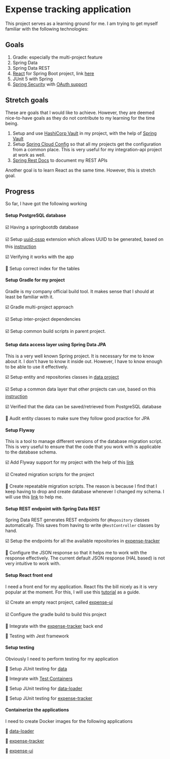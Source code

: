 # Expense tracking application
This project serves as a learning ground for me. I am trying to get myself familiar with the following technologies:

## Goals
1. Gradle: especially the multi-project feature
2. Spring Data
3. Spring Data REST 
4. [React](https://reactjs.org/) for Spring Boot project, link [here](https://developer.okta.com/blog/2018/07/19/simple-crud-react-and-spring-boot) 
5. JUnit 5 with Spring
6. [Spring Security](https://spring.io/projects/spring-security#learn) with [OAuth support](https://spring.io/projects/spring-security-oauth)

## Stretch goals
These are goals that I would like to achieve. However, they are deemed nice-to-have goals as they do not contribute to my learning for the time being.

1. Setup and use [HashiCorp Vault](https://www.vaultproject.io/) in my project, with the help of [Spring Vault](https://docs.spring.io/spring-vault/docs/current/reference/html/index.html)
2. Setup [Spring Cloud Config](https://cloud.spring.io/spring-cloud-static/spring-cloud-config/2.1.0.RELEASE/single/spring-cloud-config.html) so that all my projects get the configuration from a common place. This is very useful for my integration-api project at work as well.
3. [Spring Rest Docs](https://spring.io/projects/spring-restdocs) to document my REST APIs

Another goal is to learn React as the same time. However, this is  stretch goal. 

## Progress
So far, I have got the following working

#### Setup PostgreSQL database

  :ballot_box_with_check: Having a springbootdb database 
  
  :ballot_box_with_check: Setup [uuid-ossp](https://www.postgresql.org/docs/current/uuid-ossp.html) extension which allows UUID to be generated, based on this [instruction](https://www.postgresql.org/message-id/C5EBF511-835E-4F24-A4E4-6CC0119F48E4@me.com)
  
  :ballot_box_with_check: Verifying it works with the app
  
  :black_square_button: Setup correct index for the tables
  
#### Setup Gradle for my project
Gradle is my company official build tool. It makes sense that I should at least be familiar with it.

  :ballot_box_with_check: Gradle multi-project approach

  :ballot_box_with_check: Setup inter-project dependencies

  :ballot_box_with_check: Setup common build scripts in parent project.

#### Setup data access layer using Spring Data JPA
This is a very well known Spring project. It is necessary for me to know about it. I don't have to know it inside out. However, I have to know enough to be able to use it effectively.   
 
  :ballot_box_with_check: Setup entity and repositories classes in [data project](data)
  
  :ballot_box_with_check: Setup a common data layer that other projects can use, based on this [instruction](https://stackoverflow.com/questions/55728878/scan-repositories-in-another-package)
  
  :ballot_box_with_check: Verified that the data can be saved/retrieved from PostgreSQL database
  
  :black_square_button: Audit entity classes to make sure they follow good practice for JPA

#### Setup Flyway
This is a tool to manage different versions of the database migration script. This is very useful to ensure that the code that you work with is applicable to the database schema.
  
  :ballot_box_with_check: Add Flyway support for my project with the help of this [link](https://docs.spring.io/spring-boot/docs/current/reference/html/howto-database-initialization.html#howto-execute-flyway-database-migrations-on-startup)
  
  :ballot_box_with_check: Created migration scripts for the project
  
  :black_square_button: Create repeatable migration scripts. The reason is because I find that I keep having to drop and create database whenever I changed my schema. I will use this [link](https://flywaydb.org/documentation/migrations#repeatable-migrations) to help me.    
  
#### Setup REST endpoint with Spring Data REST
Spring Data REST generates REST endpoints for `@Repository` classes automatically. This saves from having to write `@RestController` classes by hand.

  :ballot_box_with_check: Setup the endpoints for all the available repositories in [expense-tracker](expense-tracker)
  
  :black_square_button: Configure the JSON response so that it helps me to work with the response effectively. The current default JSON response (HAL based) is not very intuitive to work with.

#### Setup React front end
I need a front end for my application. React fits the bill nicely as it is very popular at the moment. For this, I will use this [tutorial](https://dzone.com/articles/integrating-java-and-npm-builds-using-gradle) as a guide.

  :ballot_box_with_check: Create an empty react project, called [expense-ui](expense-ui) 
  
  :ballot_box_with_check: Configure the gradle build to build this project
  
  :black_square_button: Integrate with the [expense-tracker](expense-tracker) back end
  
  :black_square_button: Testing with Jest framework
  
#### Setup testing
Obviously I need to perform testing for my application

  :black_square_button: Setup JUnit testing for [data](data)
  
  :black_square_button: Integrate with [Test Containers](https://www.testcontainers.org/)
  
  :black_square_button: Setup JUnit testing for [data-loader](data-loader)
  
  :black_square_button: Setup JUnit testing for [expense-tracker](expense-tracker)
  
#### Containerize the applications
I need to create Docker images for the following applications

  :black_square_button: [data-loader](data-loader)
  
  :black_square_button: [expense-tracker](expense-tracker)
  
  :black_square_button: [expense-ui](expense-ui)
